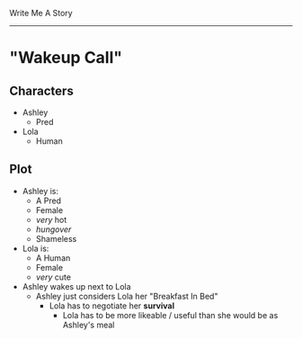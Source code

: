 Write Me A Story
****************

"Wakeup Call"
=============

Characters
----------
- Ashley
    - Pred
- Lola
    - Human

Plot
----
- Ashley is:
    - A Pred
    - Female
    - _very_ hot
    - _hungover_
    - Shameless
- Lola is:
    - A Human
    - Female
    - _very_ cute
- Ashley wakes up next to Lola
    - Ashley just considers Lola her "Breakfast In Bed"
        - Lola has to negotiate her __survival__
            - Lola has to be more likeable / useful than she would be as Ashley's meal
